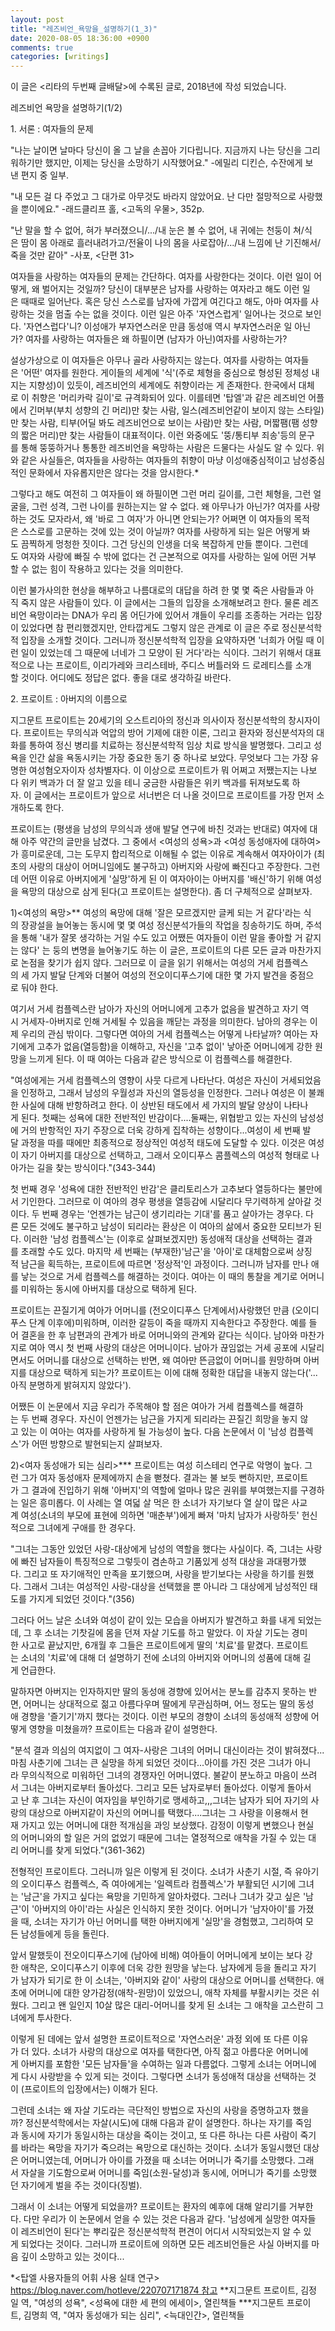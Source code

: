 ```yaml
---
layout: post
title: "레즈비언_욕망을_설명하기(1_3)"
date: 2020-08-05 18:36:00 +0900
comments: true 
categories: [writings] 
---
```

이 글은 <리타의 두번째 글배달>에 수록된 글로, 2018년에 작성 되었습니다. 





레즈비언 욕망을 설명하기(1/2)





1. 서론 : 여자들의 문제



"나는 날이면 날마다 당신이 올 그 날을 손꼽아 기다립니다. 지금까지 나는 당신을 그리워하기만 했지만, 이제는 당신을 소망하기 시작했어요."
-에밀리 디킨슨, 수잔에게 보낸 편지 중 일부.


"내 모든 걸 다 주었고 그 대가로 아무것도 바라지 않았어요. 난 다만 절망적으로 사랑했을 뿐이에요."
-래드클리프 홀, <고독의 우물>, 352p.


"난 말을 할 수 없어, 혀가 부러졌으니/.../내 눈은 볼 수 없어, 내 귀에는 천둥이 쳐/식은 땀이 몸 아래로 흘러내려가고/전율이 나의 몸을 사로잡아/.../내 느낌에 난 기진해서/죽을 것만 같아"
-사포, <단편 31>



여자들을 사랑하는 여자들의 문제는 간단하다. 여자를 사랑한다는 것이다. 이런 일이 어떻게, 왜 벌어지는 것일까? 당신이 대부분은 남자를 사랑하는 여자라고 해도 이런 일은 때때로 일어난다. 혹은 당신 스스로를 남자에 가깝게 여긴다고 해도, 아마 여자를 사랑하는 것을 멈출 수는 없을 것이다. 이런 일은 아주 '자연스럽게' 일어나는 것으로 보인다. '자연스럽다'니? 이성애가 부자연스러운 만큼 동성애 역시 부자연스러운 일 아닌가? 여자를 사랑하는 여자들은 왜 하필이면 (남자가 아닌)여자를 사랑하는가?


설상가상으로 이 여자들은 아무나 골라 사랑하지는 않는다. 여자를 사랑하는 여자들은 '어떤' 여자를 원한다. 게이들의 세계에 '식'(주로 체형을 중심으로 형성된 정체성 내지는 지향성)이 있듯이, 레즈비언의 세계에도 취향이라는 게 존재한다. 한국에서 대체로 이 취향은 '머리카락 길이'로 규격화되어 있다. 이를테면 '탑엘'과 같은 레즈비언 어플에서 긴머부(부치 성향의 긴 머리)만 찾는 사람, 일스(레즈비언같이 보이지 않는 스타일)만 찾는 사람, 티부(어딜 봐도 레즈비언으로 보이는 사람)만 찾는 사람, 머짧팸(팸 성향의 짧은 머리)만 찾는 사람들이 대표적이다. 이런 와중에도 '뚱/통티부 죄송'등의 문구를 통해 뚱뚱하거나 통통한 레즈비언을 욕망하는 사람은 드물다는 사실도 알 수 있다. 위와 같은 사실들은, 여자들을 사랑하는 여자들의 취향이 마냥 이성애중심적이고 남성중심적인 문화에서 자유롭지만은 않다는 것을 암시한다.*


그렇다고 해도 여전히 그 여자들이 왜 하필이면 그런 머리 길이를, 그런 체형을, 그런 얼굴을, 그런 성격, 그런 나이를 원하는지는 알 수 없다. 왜 아무나가 아닌가? 여자를 사랑하는 것도 모자라서, 왜 '바로 그 여자'가 아니면 안되는가? 어쩌면 이 여자들의 목적은 스스로를 고문하는 것에 있는 것이 아닐까? 여자를 사랑하게 되는 일은 어떻게 봐도 끔찍하게 멍청한 짓이다. 그건 당신의 인생을 더욱 복잡하게 만들 뿐이다. 그런데도 여자와 사랑에 빠질 수 밖에 없다는 건 근본적으로 여자를 사랑하는 일에 어떤 거부할 수 없는 힘이 작용하고 있다는 것을 의미한다.


이런 불가사의한 현상을 해부하고 나름대로의 대답을 하려 한 몇 몇 죽은 사람들과 아직 죽지 않은 사람들이 있다. 이 글에서는 그들의 입장을 소개해보려고 한다. 물론 레즈비언 욕망이라는 DNA가 우리 몸 어딘가에 있어서 걔들이 우리를 조종하는 거라는 입장이 있었다면 참 편리했겠지만, 안타깝게도 그렇지 않은 관계로 이 글은 주로 정신분석학적 입장을 소개할 것이다. 그러니까 정신분석학적 입장을 요약하자면 '너희가 어릴 때 이런 일이 있었는데 그 때문에 너네가 그 모양이 된 거다'라는 식이다. 그러기 위해서 대표적으로 나는 프로이트, 이리가레와 크리스테바, 주디스 버틀러와 드 로레티스를 소개할 것이다. 어디에도 정답은 없다. 좋을 대로 생각하길 바란다.






2. 프로이트 : 아버지의 이름으로

지그문트 프로이트는 20세기의 오스트리아의 정신과 의사이자 정신분석학의 창시자이다. 프로이트는 무의식과 억압의 방어 기제에 대한 이론, 그리고 환자와 정신분석자의 대화를 통하여 정신 병리를 치료하는 정신분석학적 임상 치료 방식을 발명했다. 그리고 성욕을 인간 삶을 욕동시키는 가장 중요한 동기 중 하나로 보았다. 무엇보다 그는 가장 유명한 여성혐오자이자 성차별자다. 이 이상으로 프로이트가 뭐 어쩌고 저쨌는지는 나보다 위키 백과가 더 잘 알고 있을 테니 궁금한 사람들은 위키 백과를 뒤져보도록 하자. 이 글에서는 프로이트가 앞으로 서너번은 더 나올 것이므로 프로이트를 가장 먼저 소개하도록 한다.


프로이트는 (평생을 남성의 무의식과 생애 발달 연구에 바친 것과는 반대로) 여자에 대해 아주 약간의 글만을 남겼다. 그 중에서 <여성의 성욕>과 <여성 동성애자에 대하여>가 흥미로운데, 그는 도무지 합리적으로 이해될 수 없는 이유로 계속해서 여자아이가 (최초의 사랑의 대상이 어머니임에도 불구하고) 아버지와 사랑에 빠진다고 주장한다. 그런데 어떤 이유로 아버지에게 '실망'하게 된 이 여자아이는 아버지를 '배신'하기 위해 여성을 욕망의 대상으로 삼게 된다(고 프로이트는 설명한다). 좀 더 구체적으로 살펴보자.


1)<여성의 욕망>**
여성의 욕망에 대해 '잘은 모르겠지만 글케 되는 거 같다'라는 식의 장광설을 늘어놓는 동시에 몇 몇 여성 정신분석가들의 작업을 칭송하기도 하며, 주석을 통해 '내가 잘못 생각하는 거일 수도 있고 어쨌든 여자들이 이런 말을 좋아할 거 같지는 않다' 는 둥의 변명을 늘어놓기도 하는 이 글은, 프로이트의 다른 모든 글과 마찬가지로 논점을 찾기가 쉽지 않다. 그러므로 이 글을 읽기 위해서는 여성의 거세 컴플렉스의 세 가지 발달 단계와 더불어 여성의 전오이디푸스기에 대한 몇 가지 발견을 중점으로 둬야 한다.


여기서 거세 컴플렉스란 남아가 자신의 어머니에게 고추가 없음을 발견하고 자기 역시 거세자-아버지로 인해 거세될 수 있음을 깨닫는 과정을 의미한다. 남아의 경우는 이제 우리의 관심 밖이다. 그렇다면 여아의 거세 컴플렉스는 어떻게 나타날까? 여아는 자기에게 고추가 없음(열등함)을 이해하고, 자신을 '고추 없이' 낳아준 어머니에게 강한 원망을 느끼게 된다. 이 때 여아는 다음과 같은 방식으로 이 컴플렉스를 해결한다.


"여성에게는 거세 컴플렉스의 영향이 사뭇 다르게 나타난다. 여성은 자신이 거세되었음을 인정하고, 그래서 남성의 우월성과 자신의 열등성을 인정한다. 그러나 여성은 이 불쾌한 사실에 대해 반항하려고 한다. 이 상반된 태도에서 세 가지의 발달 양상이 나타나게 된다. 첫째는 성욕에 대한 전반적인 반감이다....둘째는, 위협받고 있는 자신의 남성성에 거의 반항적인 자기 주장으로 더욱 강하게 집착하는 성향이다...여성이 세 번째 발달 과정을 따를 때에만 최종적으로 정상적인 여성적 태도에 도달할 수 있다. 이것은 여성이 자기 아버지를 대상으로 선택하고, 그래서 오이디푸스 콤플렉스의 여성적 형태로 나아가는 길을 찾는 방식이다."(343-344)


첫 번째 경우 '성욕에 대한 전반적인 반감'은 클리토리스가 고추보다 열등하다는 불만에서 기인한다. 그러므로 이 여아의 경우 평생을 열등감에 시달리다 무기력하게 살아갈 것이다. 두 번째 경우는 '언젠가는 남근이 생기리라는 기대'를 품고 살아가는 경우다. 다른 모든 것에도 불구하고 남성이 되리라는 환상은 이 여아의 삶에서 중요한 모티브가 된다. 이러한 '남성 컴플렉스'는 (이후로 살펴보겠지만) 동성애적 대상을 선택하는 결과를 초래할 수도 있다. 마지막 세 번째는 (부재한)'남근'을 '아이'로 대체함으로써 상징적 남근을 획득하는, 프로이트에 따르면 '정상적'인 과정이다. 그러니까 남자를 만나 애를 낳는 것으로 거세 컴플렉스를 해결하는 것이다. 여아는 이 때의 통찰을 계기로 어머니를 미워하는 동시에 아버지를 대상으로 택하게 된다.


프로이트는 끈질기게 여아가 어머니를 (전오이디푸스 단계에서)사랑했던 만큼 (오이디푸스 단계 이후에)미워하며, 이러한 갈등이 죽을 때까지 지속한다고 주장한다. 예를 들어 결혼을 한 후 남편과의 관계가 바로 어머니와의 관계와 같다는 식이다. 남아와 마찬가지로 여아 역시 첫 번째 사랑의 대상은 어머니이다. 남아가 끊임없는 거세 공포에 시달리면서도 어머니를 대상으로 선택하는 반면, 왜 여아만 뜬금없이 어머니를 원망하며 아버지를 대상으로 택하게 되는가? 프로이트는 이에 대해 정확한 대답을 내놓지 않는다('...아직 분명하게 밝혀지지 않았다').


어쨌든 이 논문에서 지금 우리가 주목해야 할 점은 여아가 거세 컴플렉스를 해결하는 두 번째 경우다. 자신이 언젠가는 남근을 가지게 되리라는 끈질긴 희망을 놓지 않고 있는 이 여아는 여자를 사랑하게 될 가능성이 높다. 다음 논문에서 이 '남성 컴플렉스'가 어떤 방향으로 발현되는지 살펴보자.



2)<여자 동성애가 되는 심리>***
프로이트는 여성 히스테리 연구로 악명이 높다. 그런 그가 여자 동성애자 문제에까지 손을 뻗쳤다. 결과는 불 보듯 뻔하지만, 프로이트가 그 결과에 진입하기 위해 '아버지'의 역할에 얼마나 많은 권위를 부여했는지를 구경하는 일은 흥미롭다. 이 사례는 열 여덟 살 먹은 한 소녀가 자기보다 열 살이 많은 사교계 여성(소녀의 부모에 표현에 의하면 '매춘부')에게 빠져 '마치 남자가 사랑하듯' 헌신적으로 그녀에게 구애를 한 경우다.


"그녀는 그동안 있었던 사랑-대상에게 남성의 역할을 했다는 사실이다. 즉, 그녀는 사랑에 빠진 남자들이 특징적으로 그렇듯이 겸손하고 기품있게 성적 대상을 과대평가했다. 그리고 또 자기애적인 만족을 포기했으며, 사랑을 받기보다는 사랑을 하기를 원했다. 그래서 그녀는 여성적인 사랑-대상을 선택했을 뿐 아니라 그 대상에게 남성적인 태도를 가지게 되었던 것이다."(356)


그러다 어느 날은 소녀와 여성이 같이 있는 모습을 아버지가 발견하고 화를 내게 되었는데, 그 후 소녀는 기찻길에 몸을 던져 자살 기도를 하고 말았다. 이 자살 기도는 경미한 사고로 끝났지만, 6개월 후 그들은 프로이트에게 딸의 '치료'를 맡겼다. 프로이트는 소녀의 '치료'에 대해 더 설명하기 전에 소녀의 아버지와 어머니의 성품에 대해 길게 언급한다.


말하자면 아버지는 인자하지만 딸의 동성애 경향에 있어서는 분노를 감추지 못하는 반면, 어머니는 상대적으로 젊고 아름다우며 딸에게 무관심하며, 어느 정도는 딸의 동성애 경향을 '즐기기'까지 했다는 것이다. 이런 부모의 경향이 소녀의 동성애적 성향에 어떻게 영향을 미쳤을까? 프로이트는 다음과 같이 설명한다.


"분석 결과 의심의 여지없이 그 여자-사랑은 그녀의 어머니 대신이라는 것이 밝혀졌다...마침 사춘기에 그녀는 큰 실망을 하게 되었던 것이다...아이를 가진 것은 그녀가 아니라 무의식적으로 미워하던 그녀의 경쟁자인 어머니였다. 불같이 분노하고 마음이 쓰려서 그녀는 아버지로부터 돌아섰다. 그리고 모든 남자로부터 돌아섰다. 이렇게 돌아서고 난 후 그녀는 자신이 여자임을 부인하기로 맹세하고,,,그녀는 남자가 되어 자기의 사랑의 대상으로 아버지같이 자신의 어머니를 택했다....그녀는 그 사랑을 이용해서 현재 가지고 있는 어머니에 대한 적개심을 과잉 보상했다. 감정이 이렇게 변했으나 현실의 어머니와의 할 일은 거의 없었기 때문에 그녀는 열정적으로 애착을 가질 수 있는 대리 어머니를 찾게 되었다."(361-362)


전형적인 프로이트다. 그러니까 일은 이렇게 된 것이다. 소녀가 사춘기 시절, 즉 유아기의 오이디푸스 컴플렉스, 즉 여아에게는 '일렉트라 컴플렉스'가 부활되던 시기에 그녀는 '남근'을 가지고 싶다는 욕망을 기민하게 알아차렸다. 그러나 그녀가 갖고 싶은 '남근'이 '아버지의 아이'라는 사실은 인식하지 못한 것이다. 어머니가 '남자아이'를 가졌을 때, 소녀는 자기가 아닌 어머니를 택한 아버지에게 '실망'을 경험했고, 그리하여 모든 남성들에게 등을 돌린다. 


앞서 말했듯이 전오이디푸스기에 (남아에 비해) 여아들이 어머니에게 보이는 보다 강한 애착은, 오이디푸스기 이후에 더욱 강한 원망을 낳는다. 남자에게 등을 돌리고 자기가 남자가 되기로 한 이 소녀는, '아버지와 같이' 사랑의 대상으로 어머니를 선택한다. 애초에 어머니에 대한 양가감정(애착-원망)이 있었으니, 애착 자체를 부활시키는 것은 쉬웠다. 그리고 왠 일인지 10살 많은 대리-어머니를 찾게 된 소녀는 그 애착을 고스란히 그녀에게 투사한다.


이렇게 된 데에는 앞서 설명한 프로이트적으로 '자연스러운' 과정 외에 또 다른 이유가 더 있다. 소녀가 사랑의 대상으로 여자를 택한다면, 아직 젊고 아름다운 어머니에게 아버지를 포함한 '모든 남자들'을 수여하는 일과 다름없다. 그렇게 소녀는 어머니에게 다시 사랑받을 수 있게 되는 것이다. 그렇다면 소녀가 동성애적 대상을 선택하는 것이 (프로이트의 입장에서는) 이해가 된다.


그런데 소녀는 왜 자살 기도라는 극단적인 방법으로 자신의 사랑을 증명하고자 했을까? 정신분석학에서는 자살(시도)에 대해 다음과 같이 설명한다. 하나는 자기를 죽임과 동시에 자기가 동일시하는 대상을 죽이는 것이고, 또 다른 하나는 다른 사람이 죽기를 바라는 욕망을 자기가 죽으려는 욕망으로 대신하는 것이다. 소녀가 동일시했던 대상은 어머니였는데, 어머니가 아이를 가졌을 때 소녀는 어머니가 죽기를 소망했다. 그래서 자살을 기도함으로써 어머니를 죽임(소원-달성)과 동시에, 어머니가 죽기를 소망했던 자기에게 벌을 주는 것이다(징벌).


그래서 이 소녀는 어떻게 되었을까? 프로이트는 환자의 예후에 대해 알리기를 거부한다. 다만 우리가 이 논문에서 얻을 수 있는 것은 다음과 같다. '남성에게 실망한 여자들이 레즈비언이 된다'는 뿌리깊은 정신분석학적 편견이 어디서 시작되었는지 알 수 있게 되었다는 것이다. 그러니까 프로이트에 의하면 모든 레즈비언들은 사실 아버지를 마음 깊이 소망하고 있는 것이다...





*<탑엘 사용자들의 어휘 사용 실태 연구> 
https://blog.naver.com/hotleve/220707171874 참고
**지그문트 프로이트, 김정일 역, "여성의 성욕", <성욕에 대한 세 편의 에세이>, 열린책들
***지그문트 프로이트, 김명희 역, "여자 동성애가 되는 심리", <늑대인간>, 열린책들




